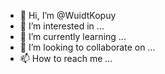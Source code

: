 - 👋 Hi, I’m @WuidtKopuy
- 👀 I’m interested in ...
- 🌱 I’m currently learning ...
- 💞️ I’m looking to collaborate on ...
- 📫 How to reach me ...

<!---
WuidtKopuy/WuidtKopuy is a ✨ special ✨ repository because its `README.md` (this file) appears on your GitHub profile.
You can click the Preview link to take a look at your changes.
--->
